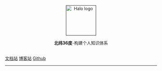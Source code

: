 
<p align="center">
    <a href="" target="_blank" rel="noopener noreferrer">
        <img width="100" src="https://avatars.githubusercontent.com/u/29975541?s=120&v=4" alt="Halo logo" />
    </a>
</p>

<p align="center"><b>北纬36度</b>-构建个人知识体系</p>


<br />
<a href="https://docs.quinntian.com">文档站</a>
<a href="https://blog.quinntian.com">博客站</a>
<a href="https://github.com/QuinnTian">Github</a>

</p>

------------------------------




